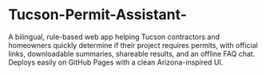 # Tucson-Permit-Assistant-
A bilingual, rule-based web app helping Tucson contractors and homeowners quickly determine if their project requires permits, with official links, downloadable summaries, shareable results, and an offline FAQ chat. Deploys easily on GitHub Pages with a clean Arizona-inspired UI.
